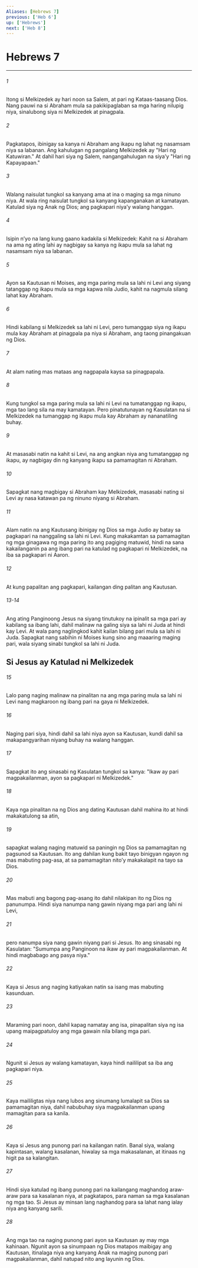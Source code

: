 ```yaml
---
Aliases: [Hebrews 7]
previous: ['Heb 6']
up: ['Hebrews']
next: ['Heb 8']
---
```

# Hebrews 7

***


###### 1 


Itong si Melkizedek ay hari noon sa Salem, at pari ng Kataas-taasang Dios. Nang pauwi na si Abraham mula sa pakikipaglaban sa mga haring nilupig niya, sinalubong siya ni Melkizedek at pinagpala. 


###### 2 


Pagkatapos, ibinigay sa kanya ni Abraham ang ikapu ng lahat ng nasamsam niya sa labanan. Ang kahulugan ng pangalang Melkizedek ay "Hari ng Katuwiran." At dahil hari siya ng Salem, nangangahulugan na siyaʼy "Hari ng Kapayapaan." 


###### 3 


Walang naisulat tungkol sa kanyang ama at ina o maging sa mga ninuno niya. At wala ring naisulat tungkol sa kanyang kapanganakan at kamatayan. Katulad siya ng Anak ng Dios; ang pagkapari niyaʼy walang hanggan. 


###### 4 


Isipin nʼyo na lang kung gaano kadakila si Melkizedek: Kahit na si Abraham na ama ng ating lahi ay nagbigay sa kanya ng ikapu mula sa lahat ng nasamsam niya sa labanan. 


###### 5 


Ayon sa Kautusan ni Moises, ang mga paring mula sa lahi ni Levi ang siyang tatanggap ng ikapu mula sa mga kapwa nila Judio, kahit na nagmula silang lahat kay Abraham. 


###### 6 


Hindi kabilang si Melkizedek sa lahi ni Levi, pero tumanggap siya ng ikapu mula kay Abraham at pinagpala pa niya si Abraham, ang taong pinangakuan ng Dios. 


###### 7 


At alam nating mas mataas ang nagpapala kaysa sa pinagpapala. 


###### 8 


Kung tungkol sa mga paring mula sa lahi ni Levi na tumatanggap ng ikapu, mga tao lang sila na may kamatayan. Pero pinatutunayan ng Kasulatan na si Melkizedek na tumanggap ng ikapu mula kay Abraham ay nananatiling buhay. 


###### 9 


At masasabi natin na kahit si Levi, na ang angkan niya ang tumatanggap ng ikapu, ay nagbigay din ng kanyang ikapu sa pamamagitan ni Abraham. 


###### 10 


Sapagkat nang magbigay si Abraham kay Melkizedek, masasabi nating si Levi ay nasa katawan pa ng ninuno niyang si Abraham. 


###### 11 


Alam natin na ang Kautusang ibinigay ng Dios sa mga Judio ay batay sa pagkapari na nanggaling sa lahi ni Levi. Kung makakamtan sa pamamagitan ng mga ginagawa ng mga paring ito ang pagiging matuwid, hindi na sana kakailanganin pa ang ibang pari na katulad ng pagkapari ni Melkizedek, na iba sa pagkapari ni Aaron. 


###### 12 


At kung papalitan ang pagkapari, kailangan ding palitan ang Kautusan.

###### 13-14

Ang ating Panginoong Jesus na siyang tinutukoy na ipinalit sa mga pari ay kabilang sa ibang lahi, dahil malinaw na galing siya sa lahi ni Juda at hindi kay Levi. At wala pang naglingkod kahit kailan bilang pari mula sa lahi ni Juda. Sapagkat nang sabihin ni Moises kung sino ang maaaring maging pari, wala siyang sinabi tungkol sa lahi ni Juda.

## Si Jesus ay Katulad ni Melkizedek 


###### 15 


Lalo pang naging malinaw na pinalitan na ang mga paring mula sa lahi ni Levi nang magkaroon ng ibang pari na gaya ni Melkizedek. 


###### 16 


Naging pari siya, hindi dahil sa lahi niya ayon sa Kautusan, kundi dahil sa makapangyarihan niyang buhay na walang hanggan. 


###### 17 


Sapagkat ito ang sinasabi ng Kasulatan tungkol sa kanya: "Ikaw ay pari magpakailanman, ayon sa pagkapari ni Melkizedek." 


###### 18 


Kaya nga pinalitan na ng Dios ang dating Kautusan dahil mahina ito at hindi makakatulong sa atin, 


###### 19 


sapagkat walang naging matuwid sa paningin ng Dios sa pamamagitan ng pagsunod sa Kautusan. Ito ang dahilan kung bakit tayo binigyan ngayon ng mas mabuting pag-asa, at sa pamamagitan nitoʼy makakalapit na tayo sa Dios. 


###### 20 


Mas mabuti ang bagong pag-asang ito dahil nilakipan ito ng Dios ng panunumpa. Hindi siya nanumpa nang gawin niyang mga pari ang lahi ni Levi, 


###### 21 


pero nanumpa siya nang gawin niyang pari si Jesus. Ito ang sinasabi ng Kasulatan: "Sumumpa ang Panginoon na ikaw ay pari magpakailanman. At hindi magbabago ang pasya niya." 


###### 22 


Kaya si Jesus ang naging katiyakan natin sa isang mas mabuting kasunduan. 


###### 23 


Maraming pari noon, dahil kapag namatay ang isa, pinapalitan siya ng isa upang maipagpatuloy ang mga gawain nila bilang mga pari. 


###### 24 


Ngunit si Jesus ay walang kamatayan, kaya hindi naililipat sa iba ang pagkapari niya. 


###### 25 


Kaya maililigtas niya nang lubos ang sinumang lumalapit sa Dios sa pamamagitan niya, dahil nabubuhay siya magpakailanman upang mamagitan para sa kanila. 


###### 26 


Kaya si Jesus ang punong pari na kailangan natin. Banal siya, walang kapintasan, walang kasalanan, hiwalay sa mga makasalanan, at itinaas ng higit pa sa kalangitan. 


###### 27 


Hindi siya katulad ng ibang punong pari na kailangang maghandog araw-araw para sa kasalanan niya, at pagkatapos, para naman sa mga kasalanan ng mga tao. Si Jesus ay minsan lang naghandog para sa lahat nang ialay niya ang kanyang sarili. 


###### 28 


Ang mga tao na naging punong pari ayon sa Kautusan ay may mga kahinaan. Ngunit ayon sa sinumpaan ng Dios matapos maibigay ang Kautusan, itinalaga niya ang kanyang Anak na maging punong pari magpakailanman, dahil natupad nito ang layunin ng Dios.

